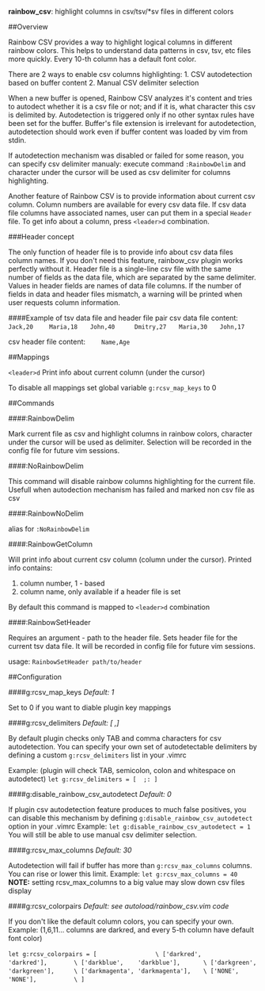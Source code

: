 **rainbow_csv**: highlight columns in csv/tsv/*sv files in different colors

##Overview

Rainbow CSV provides a way to highlight logical columns in different rainbow 
colors. This helps to understand data patterns in csv, tsv, etc files more 
quickly. Every 10-th column has a default font color.

There are 2 ways to enable csv columns highlighting:
    1. CSV autodetection based on buffer content
    2. Manual CSV delimiter selection

When a new buffer is opened, Rainbow CSV analyzes it's content and tries to
autodect whether it is a csv file or not; and if it is, what character this
csv is delimited by. Autodetection is triggered only if no other syntax rules 
have been set for the buffer. Buffer's file extension is irrelevant for 
autodetection, autodetection should work even if buffer content was loaded by
vim from stdin.

If autodetection mechanism was disabled or failed for some reason, you can 
specify csv delimiter manualy: execute command `:RainbowDelim` and character 
under the cursor will be used as csv delimiter for columns highlighting.

Another feature of Rainbow CSV is to provide information about current csv
column. Column numbers are available for every csv data file. If csv data file
columns have associated names, user can put them in a special `Header` file.
To get info about a column, press `<leader>d` combination.

###Header concept

The only function of header file is to provide info about csv data files
column names. If you don't need this feature, rainbow_csv plugin works perfectly 
without it.
Header file is a single-line csv file with the same number of fields as the data
file, which are separated by the same delimiter. Values in header fields are
names of data file columns.
If the number of fields in data and header files mismatch, a warning will be printed
when user requests column information.

####Example of tsv data file and header file pair
csv data file content:
`    Jack,20  `
`    Maria,18 `
`    John,40  `
`    Dmitry,27`
`    Maria,30 `
`    John,17  `

csv header file content:
`    Name,Age`

##Mappings

`<leader>d`    Print info about current column (under the cursor)

To disable all mappings set global variable `g:rcsv_map_keys` to 0

##Commands

####:RainbowDelim

Mark current file as csv and highlight columns in rainbow colors, character
under the cursor will be used as delimiter. Selection will be recorded in the
config file for future vim sessions.

####:NoRainbowDelim

This command will disable rainbow columns highlighting for the current file.
Usefull when autodection mechanism has failed and marked non csv file as csv

####:RainbowNoDelim

alias for `:NoRainbowDelim`

####:RainbowGetColumn

Will print info about current csv column (column under the cursor).
Printed info contains:
1. column number, 1 - based
2. column name, only available if a header file is set

By default this command is mapped to `<leader>d` combination

####:RainbowSetHeader

Requires an argument - path to the header file.
Sets header file for the current tsv data file. It will be recorded in config 
file for future vim sessions.

usage:
`RainbowSetHeader path/to/header`

##Configuration

####g:rcsv_map_keys
*Default: 1*

Set to 0 if you want to diable plugin key mappings

####g:rcsv_delimiters
*Default: [	,]*

By default plugin checks only TAB and comma characters for csv autodetection. 
You can specify your own set of autodetectable delimiters by defining a custom
`g:rcsv_delimiters` list in your .vimrc

Example:
(plugin will check TAB, semicolon, colon and whitespace on autodetect)
`let g:rcsv_delimiters = [	;: ]`

####g:disable_rainbow_csv_autodetect
*Default: 0*

If plugin csv autodetection feature produces to much false positives, you can 
disable this mechanism by defining `g:disable_rainbow_csv_autodetect`
option in your .vimrc
Example:
`let g:disable_rainbow_csv_autodetect = 1`
You will still be able to use manual csv delimiter selection.

####g:rcsv_max_columns
*Default: 30*

Autodetection will fail if buffer has more than `g:rcsv_max_columns` columns.
You can rise or lower this limit.
Example:
`let g:rcsv_max_columns = 40`
**NOTE:** setting rcsv_max_columns to a big value may slow down csv files display

####g:rcsv_colorpairs
*Default: see autoload/rainbow_csv.vim code*

If you don't like the default column colors, you can specify your own.
Example: 
(1,6,11... columns are darkred, and every 5-th column have default font color)

`let g:rcsv_colorpairs = [             `
`    \ ['darkred',     'darkred'],     `
`    \ ['darkblue',    'darkblue'],    `
`    \ ['darkgreen',   'darkgreen'],   `
`    \ ['darkmagenta', 'darkmagenta'], `
`    \ ['NONE',        'NONE'],        `
`    \ ]                               `
